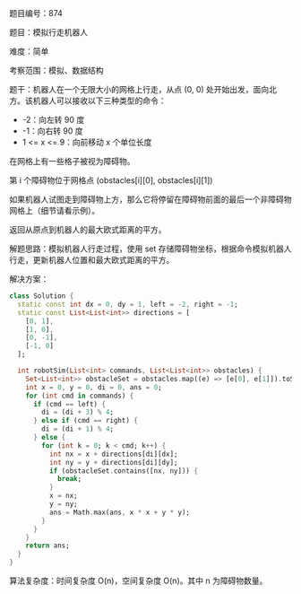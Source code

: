 题目编号：874

题目：模拟行走机器人

难度：简单

考察范围：模拟、数据结构

题干：机器人在一个无限大小的网格上行走，从点 (0, 0) 处开始出发，面向北方。该机器人可以接收以下三种类型的命令：

- -2：向左转 90 度
- -1：向右转 90 度
- 1 <= x <= 9：向前移动 x 个单位长度

在网格上有一些格子被视为障碍物。

第 i 个障碍物位于网格点  (obstacles[i][0], obstacles[i][1])

如果机器人试图走到障碍物上方，那么它将停留在障碍物前面的最后一个非障碍物网格上（细节请看示例）。

返回从原点到机器人的最大欧式距离的平方。

解题思路：模拟机器人行走过程，使用 set 存储障碍物坐标，根据命令模拟机器人行走，更新机器人位置和最大欧式距离的平方。

解决方案：

```dart
class Solution {
  static const int dx = 0, dy = 1, left = -2, right = -1;
  static const List<List<int>> directions = [
    [0, 1],
    [1, 0],
    [0, -1],
    [-1, 0]
  ];

  int robotSim(List<int> commands, List<List<int>> obstacles) {
    Set<List<int>> obstacleSet = obstacles.map((e) => [e[0], e[1]]).toSet();
    int x = 0, y = 0, di = 0, ans = 0;
    for (int cmd in commands) {
      if (cmd == left) {
        di = (di + 3) % 4;
      } else if (cmd == right) {
        di = (di + 1) % 4;
      } else {
        for (int k = 0; k < cmd; k++) {
          int nx = x + directions[di][dx];
          int ny = y + directions[di][dy];
          if (obstacleSet.contains([nx, ny])) {
            break;
          }
          x = nx;
          y = ny;
          ans = Math.max(ans, x * x + y * y);
        }
      }
    }
    return ans;
  }
}
```

算法复杂度：时间复杂度 O(n)，空间复杂度 O(n)。其中 n 为障碍物数量。